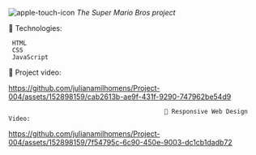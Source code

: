 
![apple-touch-icon](https://github.com/julianamilhomens/Project-004/assets/152898159/3ec7eb9f-b6ae-4c3b-95dc-ed59f3398aa0) *The Super Mario Bros project*


🚀 Technologies:
   
     HTML
     CSS
     JavaScript

   

  🎥 Project video:



https://github.com/julianamilhomens/Project-004/assets/152898159/cab2613b-ae9f-431f-9290-747962be54d9


                                               📱 Responsive Web Design Video: 



  https://github.com/julianamilhomens/Project-004/assets/152898159/7f54795c-6c90-450e-9003-dc1cb1dadb72


